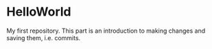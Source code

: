 # HelloWorld
My first repository.
This part is an introduction to making changes and saving them, i.e. commits.
